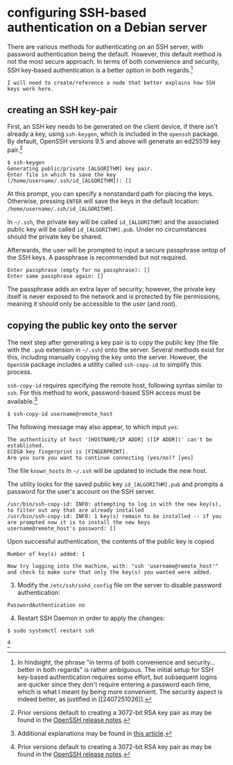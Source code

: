 # configuring SSH-based authentication on a Debian server
There are various methods for authenticating on an SSH server, with password authentication being the default. However, this default method is not the most secure approach. In terms of both convenience and security, SSH key-based authentication is a better option in both regards.[^1]

```
I will need to create/reference a node that better explains how SSH keys work here.
```

## creating an SSH key-pair
First, an SSH key needs to be generated on the client device, if there isn't already a key, using `ssh-keygen`, which is included in the `openssh` package. By default, OpenSSH versions 9.5 and above will generate an ed25519 key pair.[^2]

```
$ ssh-keygen
Generating public/private [ALGORITHM] key pair.
Enter file in which to save the key (/home/username/.ssh/id_[ALGORITHM]): []
```

At this prompt, you can specify a nonstandard path for placing the keys. Otherwise, pressing `ENTER` will save the keys in the default location: `/home/username/.ssh/id_[ALGORITHM]`.

In `~/.ssh`, the private key will be called `id_[ALGORITHM]` and the associated public key will be called `id_[ALGORITHM].pub`. Under no circumstances should the private key be shared.

Afterwards, the user will be prompted to input a secure passphrase ontop of the SSH keys. A passphrase is recommended but not required.
```
Enter passphrase (empty for no passphrase): []
Enter same passphrase again: []
```
The passphrase adds an extra layer of security; however, the private key itself is never exposed to the network and is protected by file permissions, meaning it should only be accessible to the user (and root).

## copying the public key onto the server
The next step after generating a key pair is to copy the public key (the file with the `.pub` extension in `~/.ssh`) onto the server. Several methods exist for this, including manually copying the key onto the server. However, the `OpenSSH` package includes a utility called `ssh-copy-id` to simplify this process.

`ssh-copy-id` requires specifying the remote host, following syntax similar to `ssh`. For this method to work, password-based SSH access must be available.[^3]

```
$ ssh-copy-id username@remote_host
```

The following message may also appear, to which input `yes`:
```
The authenticity of host '[HOSTNAME/IP ADDR] ([IP ADDR])' can't be established.
ECDSA key fingerprint is [FINGERPRINT].
Are you sure you want to continue connecting (yes/no)? [yes]
```
The file `known_hosts` in `~/.ssh` will be updated to include the new host.

The utility looks for the saved public key `id_[ALGORITHM].pub` and prompts a password for the user's account on the SSH server.
```
/usr/bin/ssh-copy-id: INFO: attempting to log in with the new key(s), to filter out any that are already installed
/usr/bin/ssh-copy-id: INFO: 1 key(s) remain to be installed -- if you are prompted now it is to install the new keys
username@remote_host's password: []
```

Upon successful authentication, the contents of the public key is copied 
```
Number of key(s) added: 1

Now try logging into the machine, with: "ssh 'username@remote_host'"
and check to make sure that only the key(s) you wanted were added.
```

3. Modify the `/etc/ssh/sshd_config` file on the server to disable password authentication:
```
PasswordAuthentication no
```

4. Restart SSH Daemon in order to apply the changes:
```
$ sudo systemctl restart ssh
```

[^2]

[^1]: In hindsight, the phrase "in terms of both convenience and security... better in both regards" is rather ambiguous. The initial setup for SSH key-based authentication requires some effort, but subsequent logins are quicker since they don't require entering a password each time, which is what I meant by being more convenient. The security aspect is indeed better, as justified in [[2407251026]].
[^2]: Prior versions default to creating a 3072-bit RSA key pair as may be found in the [OpenSSH release notes](https://www.openssh.com/releasenotes.html).
[^3]: Additional explanations may be found in [this article](https://www.digitalocean.com/community/tutorials/how-to-configure-ssh-key-based-authentication-on-a-linux-server#step-4-disabling-password-authentication-on-your-server).
